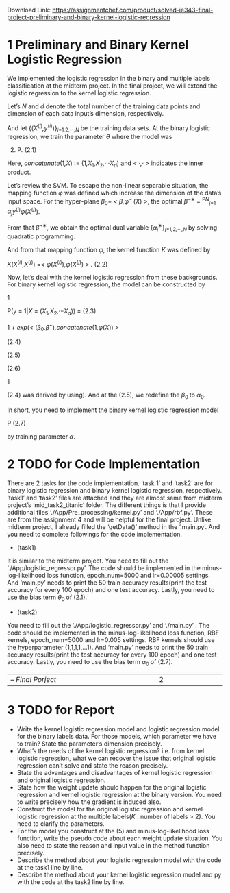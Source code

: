 Download Link: https://assignmentchef.com/product/solved-ie343-final-project-preliminary-and-binary-kernel-logistic-regression
<br>
<h1>1              Preliminary and Binary Kernel Logistic Regression</h1>

We implemented the logistic regression in the binary and multiple labels classification at the midterm project. In the final project, we will extend the logistic regression to the kernel logistic regression.

Let’s <em>N </em>and <em>d </em>denote the total number of the training data points and dimension of each data input’s dimension, respectively.

And let {(<em>X</em><sup>(<em>i</em>)</sup><em>,y</em><sup>(<em>i</em>)</sup>)}<em><sub>i</sub></em><sub>=1<em>,</em>2<em>,</em>···<em>,N </em></sub>be the training data sets. At the binary logistic regression, we train the parameter <em>θ </em>where the model was

<ol start="2">

 <li>P<em>. </em>(2.1)</li>

</ol>

Here, <em>concatenate</em>(1<em>,X</em>) := (1<em>,X</em><sub>1</sub><em>,X</em><sub>2</sub><em>,</em>···<em>X<sub>d</sub></em>) and <em>&lt; </em>·<em>,</em>· <em>&gt; </em>indicates the inner product.

Let’s review the SVM. To escape the non-linear separable situation, the mapping function <em>φ </em>was defined which increase the dimension of the data’s input space. For the hyper-plane <em>β</em><sub>0</sub>+ <em>&lt; β,φ</em><em><sup>~ </sup></em>(<em>X</em>) <em>&gt;</em>, the optimal <em>β</em><em><sup>~</sup></em><sup>∗ </sup>= <sup>P<em>N</em></sup><em><sub>j</sub></em><sub>=1 </sub><em>α<sub>j</sub>y</em><sup>(<em>j</em>)</sup><em>φ</em>(<em>X</em><sup>(<em>j</em>)</sup>).

From that <em>β</em><em><sup>~</sup></em><sup>∗</sup>, we obtain the optimal dual variable {<em>α<sub>j</sub></em><sup>∗</sup>}<em><sub>j</sub></em><sub>=1<em>,</em>2<em>,</em>···<em>,N </em></sub>by solving quadratic programming.

And from that mapping function <em>φ</em>, the kernel function <em>K </em>was defined by

<em>K</em>(<em>X</em><sup>(<em>i</em>)</sup><em>,X</em><sup>(<em>j</em>)</sup>) =<em>&lt; φ</em>(<em>X</em><sup>(<em>i</em>)</sup>)<em>,φ</em>(<em>X</em><sup>(<em>j</em>)</sup>) <em>&gt; .                                                                             </em>(2.2)

Now, let’s deal with the kernel logistic regression from these backgrounds. For binary kernel logistic regression, the model can be constructed by

1

P(<em>y </em>= 1|<em>X </em>= (<em>X</em><sub>1</sub><em>,X</em><sub>2</sub><em>,</em>···<em>X<sub>d</sub></em>)) =                                                           (2.3)

1 + <em>exp</em>(<em>&lt; </em>(<em>β</em><sub>0</sub><em>,β</em><em><sup>~</sup></em>)<em>,concatenate</em>(1<em>,φ</em>(<em>X</em>)) <em>&gt;</em>

(2.4)

(2.5)

(2.6)

1

(2.4) was derived by using). And at the (2.5), we redefine the <em>β</em><sub>0 </sub>to <em>α</em><sub>0</sub>.

In short, you need to implement the binary kernel logistic regression model

P                             (2.7)

by training parameter <em>α</em>.

<h1>2           TODO for Code Implementation</h1>

There are 2 tasks for the code implementation. ‘task 1’ and ‘task2’ are for binary logistic regression and binary kernel logistic regression, respectively. ‘task1’ and ‘task2’ files are attached and they are almost same from midterm project’s ‘mid_task2_titanic’ folder. The different things is that I provide additional files ‘./App/Pre_processing/kernel.py’ and ‘./App/rbf.py’. These are from the assignment 4 and will be helpful for the final project. Unlike midterm project, I already filled the ‘getData()’ method in the ‘.main.py’. And you need to complete followings for the code implementation.

<ul>

 <li>(task1)</li>

</ul>

It is similar to the midterm project. You need to fill out the ‘./App/logistic_regressor.py’. The code should be implemented in the minus-log-likelihood loss function, epoch_num=5000 and lr=0.00005 settings. And ‘main.py’ needs to print the 50 train accuracy results(print the test accuracy for every 100 epoch) and one test accuracy. Lastly, you need to use the bias term <em>θ</em><sub>0 </sub>of (2.1).

<ul>

 <li>(task2)</li>

</ul>

You need to fill out the ‘./App/logistic_regressor.py’ and ‘./main.py’ . The code should be implemented in the minus-log-likelihood loss function, RBF kernels, epoch_num=5000 and lr=0.005 settings. RBF kernels should use the hyperparameter (1,1,1,1,…1). And ‘main.py’ needs to print the 50 train accuracy results(print the test accuracy for every 100 epoch) and one test accuracy. Lastly, you need to use the bias term <em>α</em><sub>0 </sub>of (2.7).

<table width="516">

 <tbody>

  <tr>

   <td width="361"><em>– Final Porject</em></td>

   <td width="155">2</td>

  </tr>

 </tbody>

</table>

<h1>3           TODO for Report</h1>

<ul>

 <li>Write the kernel logistic regression model and logistic regression model for the binary labels data. For those models, which parameter we have to train? State the parameter’s dimension precisely.</li>

 <li>What’s the needs of the kernel logistic regression? i.e. from kernel logistic regression, what we can recover the issue that original logistic regression can’t solve and state the reason precisely.</li>

 <li>State the advantages and disadvantages of kernel logistic regression and original logistic regression.</li>

 <li>State how the weight update should happen for the original logistic regression and kernel logistic regression at the binary version. You need to write precisely how the gradient is induced also.</li>

 <li>Construct the model for the original logistic regression and kernel logistic regression at the multiple labels(<em>K </em>: number of labels <em>&gt; </em>2). You need to clarify the parameters.</li>

 <li>For the model you construct at the (5) and minus-log-likelihood loss function, write the pseudo code about each weight update situation. You also need to state the reason and input value in the method function precisely.</li>

 <li>Describe the method about your logistic regression model with the code at the task1 line by line.</li>

 <li>Describe the method about your kernel logistic regression model and py with the code at the task2 line by line.</li>

</ul>